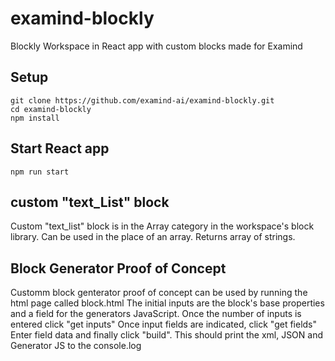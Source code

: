 # examind-blockly

Blockly Workspace in React app with custom blocks made for Examind

## Setup
```
git clone https://github.com/examind-ai/examind-blockly.git
cd examind-blockly
npm install
```
## Start React app
```
npm run start
```
## custom "text_List" block

Custom "text_list" block is in the Array category in the workspace's block library.
Can be used in the place of an array.
Returns array of strings.

## Block Generator Proof of Concept

Customm block genterator proof of concept can be used  by running
the html page called block.html
The initial inputs are the block's base properties and a field for the generators JavaScript.
Once the number of inputs is entered click "get inputs"
Once input fields are indicated, click "get fields"
Enter field data and finally click "build".
This should print the xml, JSON and Generator JS to the console.log

